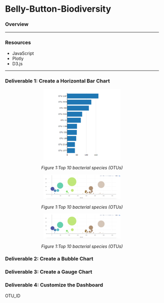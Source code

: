 # Belly-Button-Biodiversity

### Overview


---
### Resources
* JavaScript
* Plotly
* D3.js
---
### Deliverable 1: Create a Horizontal Bar Chart
<p align="center">  
<img src="https://github.com/Tifarahani/Belly-Button-Biodiversity/blob/main/Resources/img/hw01.png"  width="50%" height="50%">
</p>
<p align="center">  
<i>Figure 1:Top 10 bacterial species (OTUs)</i>
</p>

<p align="center">  
<img src="https://github.com/Tifarahani/Belly-Button-Biodiversity/blob/main/Resources/img/bubble_chart.png"  width="50%" height="50%">
</p>
<p align="center">  
<i>Figure 1:Top 10 bacterial species (OTUs)</i>
</p>

<p align="center">  
<img src="https://github.com/Tifarahani/Belly-Button-Biodiversity/blob/main/Resources/img/bubble_chart.png"  width="50%" height="50%">
</p>
<p align="center">  
<i>Figure 1:Top 10 bacterial species (OTUs)</i>
</p>

### Deliverable 2: Create a Bubble Chart

### Deliverable 3: Create a Gauge Chart

### Deliverable 4: Customize the Dashboard

OTU_ID

